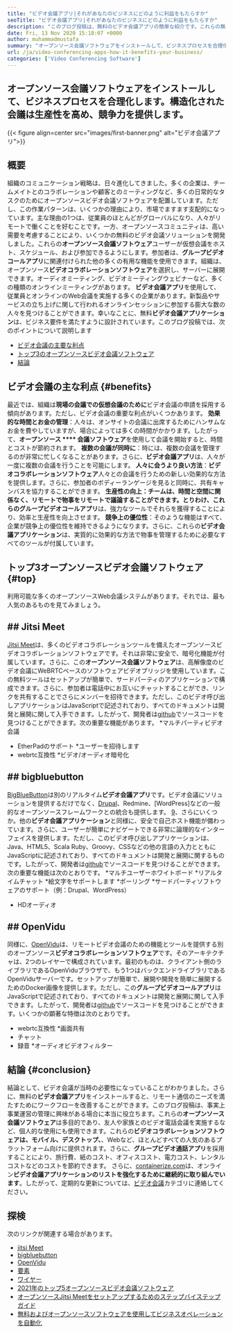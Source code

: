 ```yaml
---
title: "ビデオ会議アプリ|それがあなたのビジネスにどのように利益をもたらすか" 
seoTitle: "ビデオ会議アプリ|それがあなたのビジネスにどのように利益をもたらすか" 
description: "このブログ投稿は、無料のビデオ会議アプリの簡単な紹介です。これらの無料コラボレーションソフトウェアは、グループミーティングに幅広い機能を提供します。" 
date: Fri, 13 Nov 2020 15:18:07 +0000
author: muhammadmustafa
summary: "オープンソース会議ソフトウェアをインストールして、ビジネスプロセスを合理化します。構造化された会議は生産性を高め、競争力を提供します。" 
url: /ja/video-conferencing-apps-how-it-benefits-your-business/
categories: ['Video Conferencing Software']
---
```


## オープンソース会議ソフトウェアをインストールして、ビジネスプロセスを合理化します。構造化された会議は生産性を高め、競争力を提供します。

{{< figure align=center src="images/first-banner.png" alt="ビデオ会議アプリ">}}


## 概要
組織のコミュニケーション戦略は、日々進化してきました。多くの企業は、チームメイトとのコラボレーションや顧客とのミーティングなど、多くの日常的なタスクのためにオープンソースビデオ会議ソフトウェアを配置しています。ただし、この作業パターンは、いくつかの理由により、市場でますます支配的になっています。主な理由の1つは、従業員のほとんどがグローバルになり、人々がリモートで働くことを好むことです。一方、オープンソースコミュニティは、高い需要を考慮することにより、いくつかの無料のビデオ会議ソリューションを開発しました。これらの**オープンソース会議ソフトウェア**ユーザーが仮想会議をホスト、スケジュール、および参加できるようにします。参加者は、**グループビデオコールアプリ**に関連付けられた他の多くの有用な機能を使用できます。組織は、オープンソース**ビデオコラボレーションソフトウェア**を選択し、サーバーに展開できます。オーディオミーティング、ビデオミーティングウェビナーなど、多くの種類のオンラインミーティングがあります。
**ビデオ会議アプリ**を使用して、従業員とオンラインのWeb会議を実施する多くの企業があります。新製品やサービスの立ち上げに関して行われるオンラインセッションに参加する膨大な数の人々を見つけることができます。幸いなことに、無料**ビデオ会議アプリケーション**は、ビジネス要件を満たすように設計されています。このブログ投稿では、次のポイントについて説明します
  * [][1][ビデオ会議の主要な利点][2]
  * [トップ3のオープンソースビデオ会議ソフトウェア][3]
  * [結論][4]

## ビデオ会議の主な利点 {#benefits}
最近では、組織は**現場の会議での仮想会議のために**ビデオ会議の申請を採用する傾向があります。ただし、ビデオ会議の重要な利点がいくつかあります。
**効果的な時間とお金の管理**：人々は、オンサイトの会議に出席するためにハンサムなお金を費やしていますが、場合によっては多くの時間がかかります。したがって、**オープンソース **** 会議ソフトウェア**を使用して会議を開始すると、時間とコストが節約されます。
**複数の会議が同時に**：時には、複数の会議を管理するのが非常に忙しくなることがあります。さらに、**ビデオ会議アプリ**は、人々が一度に複数の会議を行うことを可能にします。
**人々に会うより良い方法**：**ビデオコラボレーションソフトウェア**人々との会議を行うための新しい効果的な方法を提供します。さらに、参加者のボディーランゲージを見ると同時に、共有キャンバスを協力することができます。
**生産性の向上：**チームは、時間と空間に関係なく、リモートで物事をリモートで議論することができます。とりわけ、これらの**グループビデオコールアプリ**は、強力なツールでそれらを獲得することにより、効率と生産性を向上させます。
**競争上の優位性**：そのような機能はすべて、企業が競争上の優位性を維持できるようになります。さらに、これらの**ビデオ会議アプリケーション**は、実質的に効果的な方法で物事を管理するために必要なすべてのツールが付属しています。

## トップ3オープンソースビデオ会議ソフトウェア {#top}
利用可能な多くのオープンソースWeb会議システムがあります。それでは、最も人気のあるものを見てみましょう。

## ## Jitsi Meet
[Jitsi Meet][5]は、多くのビデオコラボレーションツールを備えたオープンソースビデオコラボレーションソフトウェアです。それは非常に安全で、暗号化機能が付属しています。さらに、この**オープンソース会議ソフトウェア**は、高解像度のビデオ会議にWeBRTCベースのソフトウェアビデオブリッジを使用しています。この無料ツールはセットアップが簡単で、サードパーティのアプリケーションで構成できます。さらに、参加者は電話中にお互いにチャットすることができ、リンクを共有することでさらにメンバーを招待できます。ただし、このビデオ呼び出しアプリケーションはJavaScriptで記述されており、すべてのドキュメントは開発と展開に関して入手できます。したがって、開発者は[github][6]でソースコードを見つけることができます。次の重要な機能があります。
  *マルチパーティビデオ会議
  * EtherPadのサポート
  *ユーザーを招待します
  * webrtc互換性
  *ビデオ/オーディオ暗号化

## ## bigbluebutton
[BigBlueButton][7]は別のリアルタイム**ビデオ会議アプリ**です。ビデオ会議にソリューションを提供するだけでなく、[Drupal][8]、Redmine、[WordPress]などの一般的なオープンソースフレームワークとの統合も提供します。 [9]、さらにいくつか。他の**ビデオ会議アプリケーション**と同様に、安全で自己ホスト機能が備わっています。さらに、ユーザーが簡単にナビゲートできる非常に論理的なインターフェイスを提供します。ただし、このビデオ呼び出しアプリケーションは、Java、HTML5、Scala Ruby、Groovy、CSSなどの他の言語の入力とともにJavaScriptに記述されており、すべてのドキュメントは開発と展開に関するものです。したがって、開発者は[github][10]でソースコードを見つけることができます。次の重要な機能は次のとおりです。
  *マルチユーザーホワイトボード
  *リアルタイムチャット
  *絵文字をサポートします
  *ポーリング
  *サードパーティソフトウェアのサポート（例：Drupal、WordPress）
  * HDオーディオ

## ## OpenVidu
同様に、[OpenVidu][11]は、リモートビデオ会議のための機能とツールを提供する別のオープンソース**ビデオコラボレーションソフトウェア**です。そのアーキテクチャは、2つのレイヤーで構成されています。最初のものは、クライアント側のライブラリであるOpenViduブラウザで、もう1つはバックエンドライブラリであるOpenViduサーバーです。セットアップが簡単で、展開や開発を簡単に展開するためのDocker画像を提供します。ただし、この**グループビデオコールアプリ**はJavaScriptで記述されており、すべてのドキュメントは開発と展開に関して入手できます。したがって、開発者は[github][12]でソースコードを見つけることができます。いくつかの顕著な特徴は次のとおりです。
  * webrtc互換性
  *画面共有
  * チャット
  * 録音
  *オーディオビデオフィルター

## 結論 {#conclusion}
結論として、ビデオ会議が当時の必要性になっていることがわかりました。さらに、無料の**ビデオ会議アプリ**をインストールすると、リモート通信のニーズを満たすためにワークフローを改善することができます。このブログ投稿は、事実上事業運営の管理に興味がある場合に本当に役立ちます。これらの**オープンソース会議ソフトウェア**は多目的であり、友人や家族とのビデオ電話会議を実施するなど、個人的な使用にも使用できます。これらの**ビデオコラボレーションソフトウェアは、モバイル、デスクトップ、**、Webなど、ほとんどすべての人気のあるプラットフォーム向けに提供されます。さらに、**グループビデオ通話アプリ**を採用することにより、旅行費、紙のコスト、オフィスコスト、電力コスト、レンタルコストなどのコストを節約できます。
さらに、[containerize.com][13]は、オンライン**ビデオ会議アプリケーションのリストを強化するために継続的に取り組んでいます**。したがって、定期的な更新については、[ビデオ会議][14]カテゴリに連絡してください。

## 探検
次のリンクが関連する場合があります。
  * [jitsi Meet][5]
  * [bigbluebutton][7]
  * [OpenVidu][11]
  * [要素][15]
  * [ワイヤー][16]
  * [2021年のトップ5オープンソースビデオ会議ソフトウェア][17]
  * [オープンソースJitsi Meetをセットアップするためのステップバイステップガイド][18]
  * [無料およびオープンソースソフトウェアを使用してビジネスオペレーションを自動化][19]

  
[1]: #why
[2]: #benefits
[3]: #top
[4]: #conclusion
[5]: https://products.containerize.com/video-conferencing/jitsi
[6]: https://github.com/jitsi/jitsi-meet
[7]: https://products.containerize.com/video-conferencing/bigbluebutton
[8]: https://products.containerize.com/content-management/drupal/
[9]: https://products.containerize.com/blogging/wordpress/
[10]: https://github.com/bigbluebutton/bigbluebutton
[11]: https://products.containerize.com/video-conferencing/openvidu
[12]: https://github.com/OpenVidu/openvidu
[13]: https://www.containerize.com/
[14]: https://products.containerize.com/video-conferencing/
[15]: https://products.containerize.com/video-conferencing/element
[16]: https://products.containerize.com/video-conferencing/wire
[17]: https://blog.containerize.com/video-conferencing-software/top-5-open-source-video-conferencing-software-of-2021/
[18]: https://blog.containerize.com/video-conferencing-software/how-to-set-up-open-source-jitsi-meet/
[19]: https://blog.containerize.com/blogging/automate-business-operations-using-open-source-software/
